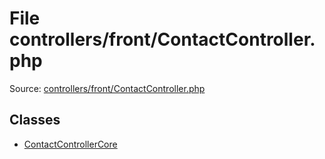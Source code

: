 File controllers/front/ContactController.php
=========

Source: [controllers/front/ContactController.php](https://github.com/PrestaShop/PrestaShop/blob/1.5.4.1/controllers/front/ContactController.php)


Classes
-------

* [ContactControllerCore](class.ContactControllerCore.md)


